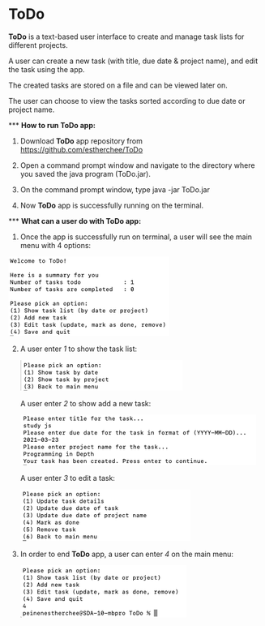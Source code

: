 # ToDo
**ToDo**  is a text-based user interface to create and manage task lists for different  projects.

A user can  create a new task (with title, due date & project name), and edit the task using the app.

The created tasks are stored on a file and can be viewed later on. 

The user can choose to view the tasks sorted according to due date or project name.


 *** **How to run ToDo app:**

1. Download **ToDo** app repository from https://github.com/estherchee/ToDo
2. Open a command prompt window and navigate to the directory where you saved the java program (ToDo.jar). 
3. On the command prompt window, type 
   java -jar ToDo.jar
   
4. Now **ToDo** app is successfully running on the terminal.


  *** **What can a user do with ToDo app:**
  1. Once the app is successfully run on terminal, a user will see the main menu with 4 options:
   
   ![Picture1](https://github.com/estherchee/ToDo/blob/master/Screenshots/ToDoMainMenu.png) 
     
2. A user enter *1* to show the task list:
   
   ![Picture2](https://github.com/estherchee/ToDo/blob/master/Screenshots/ShowTaskList.png)
   

   A user enter *2* to show add a new task:

   ![Picture3](https://github.com/estherchee/ToDo/blob/master/Screenshots/AddNewTask.png)


   A user enter *3* to edit a task:

   ![Picture4](https://github.com/estherchee/ToDo/blob/master/Screenshots/EditTask.png)

3. In order to end **ToDo** app, a user can enter *4* on the main menu:
   
   ![Picture5](https://github.com/estherchee/ToDo/blob/master/Screenshots/ExitTheApp.png)
